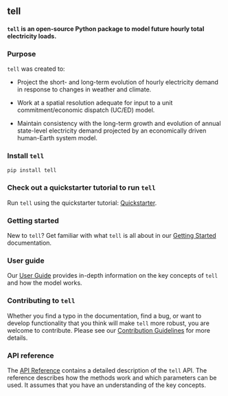 ## tell

#### `tell` is an open-source Python package to model future hourly total electricity loads.

### Purpose
`tell` was created to:

  - Project the short- and long-term evolution of hourly electricity demand in response to changes in weather and climate.

  - Work at a spatial resolution adequate for input to a unit commitment/economic dispatch (UC/ED) model.

  - Maintain consistency with the long-term growth and evolution of annual state-level electricity demand projected by an economically driven human-Earth system model.

### Install `tell`

```bash
pip install tell
```

### Check out a quickstarter tutorial to run `tell`

Run `tell` using the quickstarter tutorial: [Quickstarter](https://immm-sfa.github.io/tell/tell_quickstarter.html).

### Getting started

New to `tell`?  Get familiar with what `tell` is all about in our [Getting Started](https://immm-sfa.github.io/tell/index.html#) documentation.

### User guide

Our [User Guide](https://immm-sfa.github.io/tell/user_guide.html) provides in-depth information on the key concepts of `tell` and how the model works. 

### Contributing to `tell`

Whether you find a typo in the documentation, find a bug, or want to develop functionality that you think will make `tell` more robust, you are welcome to contribute. Please see our [Contribution Guidelines](https://immm-sfa.github.io/tell/contributing.html) for more details.

### API reference
The [API Reference](https://immm-sfa.github.io/tell/modules.html) contains a detailed description of the `tell` API. The reference describes how the methods work and which parameters can be used. It assumes that you have an understanding of the key concepts.
